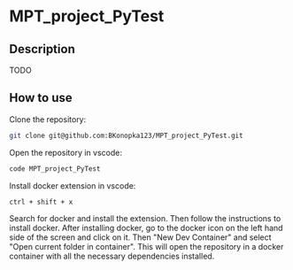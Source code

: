 # MPT_project_PyTest

## Description

TODO

## How to use
Clone the repository:
```sh
git clone git@github.com:BKonopka123/MPT_project_PyTest.git
```
Open the repository in vscode:
```sh
code MPT_project_PyTest
```
Install docker extension in vscode:
```
ctrl + shift + x
```
Search for docker and install the extension. Then follow the instructions to install docker. After installing docker, go to the docker icon on the left hand side of the screen and click on it. Then "New Dev Container" and select "Open current folder in container". This will open the repository in a docker container with all the necessary dependencies installed.